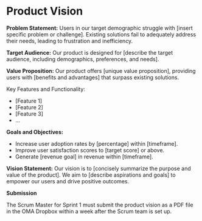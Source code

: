 # Product Vision

**Problem Statement:**
Users in our target demographic struggle with [insert specific problem or challenge]. Existing solutions fail to adequately address their needs, leading to frustration and inefficiency.

**Target Audience:**
Our product is designed for [describe the target audience, including demographics, preferences, and needs].

**Value Proposition:**
Our product offers [unique value proposition], providing users with [benefits and advantages] that surpass existing solutions.

Key Features and Functionality:

* [Feature 1]
* [Feature 2]
* [Feature 3]
* ...

**Goals and Objectives:**

* Increase user adoption rates by [percentage] within [timeframe].
* Improve user satisfaction scores to [target score] or above.
* Generate [revenue goal] in revenue within [timeframe].

**Vision Statement:**
Our vision is to [concisely summarize the purpose and value of the product]. We aim to [describe aspirations and goals] to empower our users and drive positive outcomes.


**__Submission__**

The Scrum Master for Sprint 1 must submit the product vision as a PDF file in the OMA Dropbox within a week after the Scrum team is set up.


